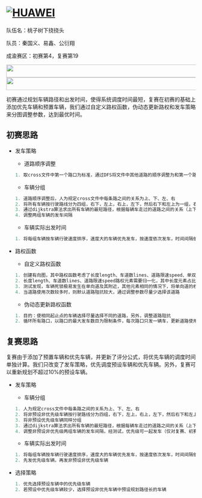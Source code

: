 [![HUAWEI](https://img.shields.io/badge/HUAWEI-CodeCraft2019-green.svg)](https://codecraft.huawei.com/Generaldetail)
===============
队伍名：桃子树下挠挠头

队员：秦国义、易鑫、公衍翔

成渝赛区：初赛第4，复赛第19

<div align=center><img width="679" height="34" src="https://github.com/qinguoyi/HUAWEI2019/blob/master/result/chusai.jpg"/></div>

<div align=center><img width="679" height="34" src="https://github.com/qinguoyi/HUAWEI2019/blob/master/result/fusai.jpg"/></div>    

  
  


初赛通过规划车辆路径和出发时间，使得系统调度时间最短，复赛在初赛的基础上添加优先车辆和预置车辆，我们通过自定义路权函数，伪动态更新路权和发车策略来分图调整参数，达到最优时间。

初赛思路
------------
* 发车策略
	* 道路顺序调整
	```C++
	1. 取cross文件中第一个路口为标准，通过DFS将文件中其他道路的顺序调整为和第一个路口一致
	```
	
	* 车辆分组
	```C++
	1. 道路顺序调整后，人为规定cross文件中每条路之间的关系为上、下、左、右
	2. 将所有车辆按行驶路线分为四组，右下，左上，右上，左下，然后右下和左上为一组，右上和左下为一组发车
	3. 通过dijkstra算法求出所有车辆的最短路径，根据每辆车走过的道路之间的关系（上下左右的数量），判断具体为哪一组
	4. 调整两组车辆的发车间隔
	```
	
	* 车辆实际出发时间
	```C++
	1. 将每组车辆按车辆行驶速度排序，速度大的车辆优先发车，按速度依次发车，时间间隔依次加50时间片
	```	

* 路权函数
	* 自定义路权函数
	```C++
	1. 创建有向图，其中路权函数考虑了长度length、车道数lines、道路限速speed、单双向道twoWay，道路使用情况numOfUSe
	2. 长度length、车道数lines、道路限速speed路权元素需要归一化，其中长度元素占比相较于其他要高
	3. 测试发现，车辆死锁极易发生在单向道及其附近，其他元素相同的情况下，将单向道的权重设置比双向道高，优先走双向道
	4. 当道路使用次数较多时，则默认道路阻抗较大，通过调整参数尽量少选择该道路
	```
		
	* 伪动态更新路权函数
	```C++
	1. 目的：使相同起止点的车辆选择尽量选择不同的道路，另外，调整道路阻抗
	2. 循环所有路口，以路口的最大发车数目为限制条件，每次路口只发一辆车，更新道路使用次数，进而更新路权函数
	```
 
复赛思路
------------
复赛由于添加了预置车辆和优先车辆，并更新了评分公式，将优先车辆的调度时间单独计算。我们只改变了发车策略，优先调度预设车辆和优先车辆。另外，复赛可以重新规划不超过10%的预设车辆。

* 发车策略
	* 车辆分组
	```C++
	1. 人为规定cross文件中每条路之间的关系为上、下、左、右
	2. 将非预设非优先级车辆按行驶路线分为四组，右下，左上，右上，左下，然后右下和左上为一组，右上和左下为一组发车
	3. 将非预设优先级车辆同样分组
	3. 通过dijkstra算法求出所有车辆的最短路径，根据每辆车走过的道路之间的关系（上下左右的数量），判断具体为哪一组
	4. 调整非预设非优先级两组车辆的发车间隔，经测试，优先级可一起发车（仅对复赛、初赛数据）
	```
	
	* 车辆实际出发时间
	```C++
	1. 将每组车辆按车辆行驶速度排序，速度大的车辆优先发车，按速度依次发车，时间间隔依次加50时间片
	2. 先发优先级车辆，再发非预设非优先级车辆
	```	
* 选择策略 
	```C++
	1. 优先选择预设车辆中的优先级车辆
	2. 若预设中优先级车辆较少，选择预设非优先车辆中预设规划路径长的车辆
	```

